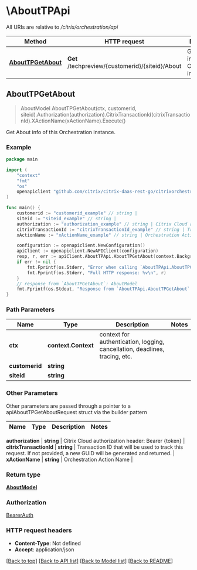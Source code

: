 # \AboutTPApi

All URIs are relative to */citrix/orchestration/api*

Method | HTTP request | Description
------------- | ------------- | -------------
[**AboutTPGetAbout**](AboutTPApi.md#AboutTPGetAbout) | **Get** /techpreview/{customerid}/{siteid}/About | Get About info of this Orchestration instance.



## AboutTPGetAbout

> AboutModel AboutTPGetAbout(ctx, customerid, siteid).Authorization(authorization).CitrixTransactionId(citrixTransactionId).XActionName(xActionName).Execute()

Get About info of this Orchestration instance.

### Example

```go
package main

import (
    "context"
    "fmt"
    "os"
    openapiclient "github.com/citrix/citrix-daas-rest-go/citrixorchestration"
)

func main() {
    customerid := "customerid_example" // string | 
    siteid := "siteid_example" // string | 
    authorization := "authorization_example" // string | Citrix Cloud authorization header: Bearer {token} (optional)
    citrixTransactionId := "citrixTransactionId_example" // string | Transaction ID that will be used to track this request. If not provided, a new GUID will be generated and returned. (optional)
    xActionName := "xActionName_example" // string | Orchestration Action Name (optional)

    configuration := openapiclient.NewConfiguration()
    apiClient := openapiclient.NewAPIClient(configuration)
    resp, r, err := apiClient.AboutTPApi.AboutTPGetAbout(context.Background(), customerid, siteid).Authorization(authorization).CitrixTransactionId(citrixTransactionId).XActionName(xActionName).Execute()
    if err != nil {
        fmt.Fprintf(os.Stderr, "Error when calling `AboutTPApi.AboutTPGetAbout``: %v\n", err)
        fmt.Fprintf(os.Stderr, "Full HTTP response: %v\n", r)
    }
    // response from `AboutTPGetAbout`: AboutModel
    fmt.Fprintf(os.Stdout, "Response from `AboutTPApi.AboutTPGetAbout`: %v\n", resp)
}
```

### Path Parameters


Name | Type | Description  | Notes
------------- | ------------- | ------------- | -------------
**ctx** | **context.Context** | context for authentication, logging, cancellation, deadlines, tracing, etc.
**customerid** | **string** |  | 
**siteid** | **string** |  | 

### Other Parameters

Other parameters are passed through a pointer to a apiAboutTPGetAboutRequest struct via the builder pattern


Name | Type | Description  | Notes
------------- | ------------- | ------------- | -------------


 **authorization** | **string** | Citrix Cloud authorization header: Bearer {token} | 
 **citrixTransactionId** | **string** | Transaction ID that will be used to track this request. If not provided, a new GUID will be generated and returned. | 
 **xActionName** | **string** | Orchestration Action Name | 

### Return type

[**AboutModel**](AboutModel.md)

### Authorization

[BearerAuth](../README.md#BearerAuth)

### HTTP request headers

- **Content-Type**: Not defined
- **Accept**: application/json

[[Back to top]](#) [[Back to API list]](../README.md#documentation-for-api-endpoints)
[[Back to Model list]](../README.md#documentation-for-models)
[[Back to README]](../README.md)

